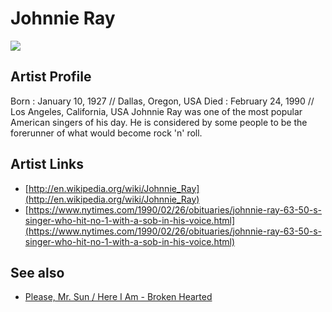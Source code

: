 # Johnnie Ray

![](../../asssets/artists/Johnnie_Ray.png)

## Artist Profile

Born : January 10, 1927 // Dallas, Oregon, USA
Died : February 24, 1990 // Los Angeles, California, USA
Johnnie Ray was one of the most popular American singers of his day. He is considered by some people to be the forerunner of what would become rock 'n' roll.

## Artist Links

- [http://en.wikipedia.org/wiki/Johnnie_Ray](http://en.wikipedia.org/wiki/Johnnie_Ray)
- [https://www.nytimes.com/1990/02/26/obituaries/johnnie-ray-63-50-s-singer-who-hit-no-1-with-a-sob-in-his-voice.html](https://www.nytimes.com/1990/02/26/obituaries/johnnie-ray-63-50-s-singer-who-hit-no-1-with-a-sob-in-his-voice.html)


## See also

- [Please, Mr. Sun / Here I Am - Broken Hearted](Johnnie_Ray-Please__Mr_Sun_-_Here_I_Am_-_Broken_Hearted.md)
